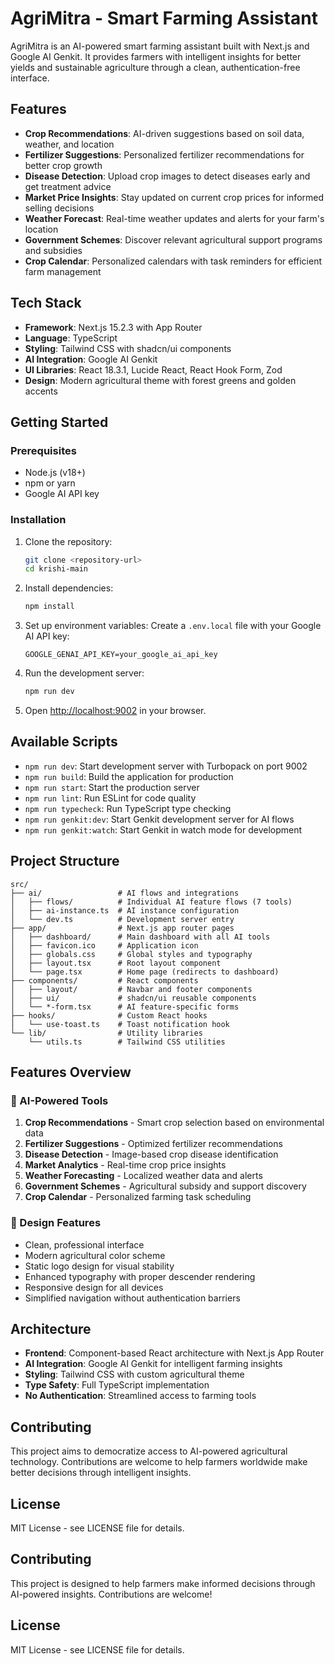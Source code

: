 # AgriMitra - Smart Farming Assistant

AgriMitra is an AI-powered smart farming assistant built with Next.js and Google AI Genkit. It provides farmers with intelligent insights for better yields and sustainable agriculture through a clean, authentication-free interface.

## Features

- **Crop Recommendations**: AI-driven suggestions based on soil data, weather, and location
- **Fertilizer Suggestions**: Personalized fertilizer recommendations for better crop growth
- **Disease Detection**: Upload crop images to detect diseases early and get treatment advice
- **Market Price Insights**: Stay updated on current crop prices for informed selling decisions
- **Weather Forecast**: Real-time weather updates and alerts for your farm's location
- **Government Schemes**: Discover relevant agricultural support programs and subsidies
- **Crop Calendar**: Personalized calendars with task reminders for efficient farm management

## Tech Stack

- **Framework**: Next.js 15.2.3 with App Router
- **Language**: TypeScript
- **Styling**: Tailwind CSS with shadcn/ui components
- **AI Integration**: Google AI Genkit
- **UI Libraries**: React 18.3.1, Lucide React, React Hook Form, Zod
- **Design**: Modern agricultural theme with forest greens and golden accents

## Getting Started

### Prerequisites
- Node.js (v18+)
- npm or yarn
- Google AI API key

### Installation

1. Clone the repository:
   ```bash
   git clone <repository-url>
   cd krishi-main
   ```

2. Install dependencies:
   ```bash
   npm install
   ```

3. Set up environment variables:
   Create a `.env.local` file with your Google AI API key:
   ```
   GOOGLE_GENAI_API_KEY=your_google_ai_api_key
   ```

4. Run the development server:
   ```bash
   npm run dev
   ```

5. Open [http://localhost:9002](http://localhost:9002) in your browser.

## Available Scripts

- `npm run dev`: Start development server with Turbopack on port 9002
- `npm run build`: Build the application for production
- `npm run start`: Start the production server
- `npm run lint`: Run ESLint for code quality
- `npm run typecheck`: Run TypeScript type checking
- `npm run genkit:dev`: Start Genkit development server for AI flows
- `npm run genkit:watch`: Start Genkit in watch mode for development

## Project Structure

```
src/
├── ai/                 # AI flows and integrations
│   ├── flows/          # Individual AI feature flows (7 tools)
│   ├── ai-instance.ts  # AI instance configuration
│   └── dev.ts          # Development server entry
├── app/                # Next.js app router pages
│   ├── dashboard/      # Main dashboard with all AI tools
│   ├── favicon.ico     # Application icon
│   ├── globals.css     # Global styles and typography
│   ├── layout.tsx      # Root layout component
│   └── page.tsx        # Home page (redirects to dashboard)
├── components/         # React components
│   ├── layout/         # Navbar and footer components
│   ├── ui/             # shadcn/ui reusable components
│   └── *-form.tsx      # AI feature-specific forms
├── hooks/              # Custom React hooks
│   └── use-toast.ts    # Toast notification hook
└── lib/                # Utility libraries
    └── utils.ts        # Tailwind CSS utilities
```

## Features Overview

### 🌱 AI-Powered Tools
1. **Crop Recommendations** - Smart crop selection based on environmental data
2. **Fertilizer Suggestions** - Optimized fertilizer recommendations
3. **Disease Detection** - Image-based crop disease identification
4. **Market Analytics** - Real-time crop price insights
5. **Weather Forecasting** - Localized weather data and alerts
6. **Government Schemes** - Agricultural subsidy and support discovery
7. **Crop Calendar** - Personalized farming task scheduling

### 🎨 Design Features
- Clean, professional interface
- Modern agricultural color scheme
- Static logo design for visual stability
- Enhanced typography with proper descender rendering
- Responsive design for all devices
- Simplified navigation without authentication barriers

## Architecture

- **Frontend**: Component-based React architecture with Next.js App Router
- **AI Integration**: Google AI Genkit for intelligent farming insights
- **Styling**: Tailwind CSS with custom agricultural theme
- **Type Safety**: Full TypeScript implementation
- **No Authentication**: Streamlined access to farming tools

## Contributing

This project aims to democratize access to AI-powered agricultural technology. Contributions are welcome to help farmers worldwide make better decisions through intelligent insights.

## License

MIT License - see LICENSE file for details.

## Contributing

This project is designed to help farmers make informed decisions through AI-powered insights. Contributions are welcome!

## License

MIT License - see LICENSE file for details.

